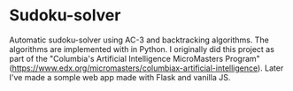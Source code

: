 # Sudoku-solver
Automatic sudoku-solver using AC-3 and backtracking algorithms. The algorithms are implemented with in Python. 
I originally did this project as part of the "Columbia's Artificial Intelligence MicroMasters Program" (https://www.edx.org/micromasters/columbiax-artificial-intelligence). Later I've made a somple web app made with Flask and vanilla JS. 
